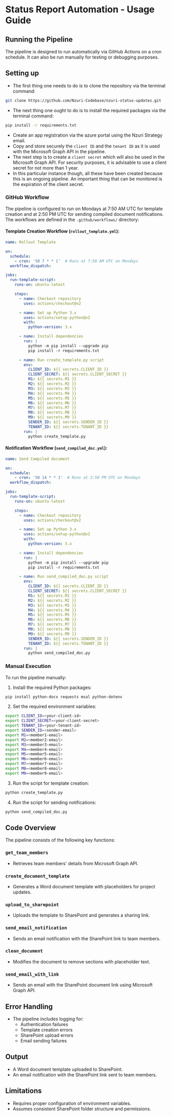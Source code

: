 # Status Report Automation - Usage Guide

## Running the Pipeline
The pipeline is designed to run automatically via GitHub Actions on a cron schedule. It can also be run manually for testing or debugging purposes.

## Setting up
* The first thing one needs to do is to clone the repository via the terminal command:
```bash
git clone https://github.com/Nzuri-Codebase/nzuri-status-updates.git
```
* The next thing one ought to do is to install the required packages via the terminal command:
```bash
pip install -r requirements.txt
```
- Create an app registration via the azure portal using the Nzuri Strategy email.
- Copy and store securely the `client ID` and the `tenant ID` as it is used with the Microsoft Graph API in the pipeline.
- The next step is to create a `client secret` which will also be used in the Microsoft Graph API. For security purposes, it is advisable to use a client secret for not more than 1 year.
- In this particular instance though, all these have been created because this is an ongoing pipeline. An important thing that can be monitored is the expiration of the client secret.

### GitHub Workflow
The pipeline is configured to run on Mondays at 7:50 AM UTC for template creation and at 2:50 PM UTC for sending compiled document notifications. The workflows are defined in the `.github/workflows/` directory:

#### Template Creation Workflow (`rollout_template.yml`):
```yaml
name: Rollout Template

on:
  schedule:
    - cron: '50 7 * * 1'  # Runs at 7:50 AM UTC on Mondays
  workflow_dispatch:

jobs:
  run-template-script:
    runs-on: ubuntu-latest

    steps:
      - name: Checkout repository
        uses: actions/checkout@v2

      - name: Set up Python 3.x
        uses: actions/setup-python@v2
        with:
          python-version: 3.x

      - name: Install dependencies
        run: |
          python -m pip install --upgrade pip
          pip install -r requirements.txt

      - name: Run create_template.py script
        env:
          CLIENT_ID: ${{ secrets.CLIENT_ID }}
          CLIENT_SECRET: ${{ secrets.CLIENT_SECRET }}
          M1: ${{ secrets.M1 }}
          M2: ${{ secrets.M2 }}
          M3: ${{ secrets.M3 }}
          M4: ${{ secrets.M4 }}
          M5: ${{ secrets.M5 }}
          M6: ${{ secrets.M6 }}
          M7: ${{ secrets.M7 }}
          M8: ${{ secrets.M8 }}
          M9: ${{ secrets.M9 }}
          SENDER_ID: ${{ secrets.SENDER_ID }}
          TENANT_ID: ${{ secrets.TENANT_ID }}
        run: |
          python create_template.py
```

#### Notification Workflow (`send_compiled_doc.yml`):
```yaml
name: Send Compiled document

on:
  schedule:
    - cron: '50 14 * * 1'  # Runs at 2:50 PM UTC on Mondays
  workflow_dispatch:

jobs:
  run-template-script:
    runs-on: ubuntu-latest

    steps:
      - name: Checkout repository
        uses: actions/checkout@v2

      - name: Set up Python 3.x
        uses: actions/setup-python@v2
        with:
          python-version: 3.x

      - name: Install dependencies
        run: |
          python -m pip install --upgrade pip
          pip install -r requirements.txt

      - name: Run send_compiled_doc.py script
        env:
          CLIENT_ID: ${{ secrets.CLIENT_ID }}
          CLIENT_SECRET: ${{ secrets.CLIENT_SECRET }}
          M1: ${{ secrets.M1 }}
          M2: ${{ secrets.M2 }}
          M3: ${{ secrets.M3 }}
          M4: ${{ secrets.M4 }}
          M5: ${{ secrets.M5 }}
          M6: ${{ secrets.M6 }}
          M7: ${{ secrets.M7 }}
          M8: ${{ secrets.M8 }}
          M9: ${{ secrets.M9 }}
          SENDER_ID: ${{ secrets.SENDER_ID }}
          TENANT_ID: ${{ secrets.TENANT_ID }}
        run: |
          python send_compiled_doc.py
```

### Manual Execution
To run the pipeline manually:
1. Install the required Python packages:
```bash
pip install python-docx requests msal python-dotenv
```
2. Set the required environment variables:
```bash
export CLIENT_ID=<your-client-id>
export CLIENT_SECRET=<your-client-secret>
export TENANT_ID=<your-tenant-id>
export SENDER_ID=<sender-email>
export M1=<member1-email>
export M2=<member2-email>
export M3=<member3-email>
export M4=<member4-email>
export M5=<member5-email>
export M6=<member6-email>
export M7=<member7-email>
export M8=<member8-email>
export M9=<member9-email>
```
3. Run the script for template creation:
```bash
python create_template.py
```
4. Run the script for sending notifications:
```bash
python send_compiled_doc.py
```

## Code Overview
The pipeline consists of the following key functions:

### `get_team_members`
- Retrieves team members' details from Microsoft Graph API.

### `create_document_template`
- Generates a Word document template with placeholders for project updates.

### `upload_to_sharepoint`
- Uploads the template to SharePoint and generates a sharing link.

### `send_email_notification`
- Sends an email notification with the SharePoint link to team members.

### `clean_document`
- Modifies the document to remove sections with placeholder text.

### `send_email_with_link`
- Sends an email with the SharePoint document link using Microsoft Graph API.

## Error Handling
- The pipeline includes logging for:
    - Authentication failures
    - Template creation errors
    - SharePoint upload errors
    - Email sending failures

## Output
- A Word document template uploaded to SharePoint.
- An email notification with the SharePoint link sent to team members.

## Limitations
- Requires proper configuration of environment variables.
- Assumes consistent SharePoint folder structure and permissions.
